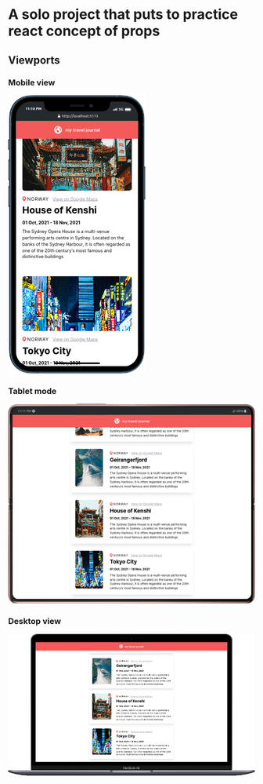 # A solo project that puts to practice react concept of props

## Viewports

### Mobile view

![Mobile view](./src/assets/images/mobile.png)

### Tablet mode

![Tablet mode](./src/assets/images/tablet.png)

### Desktop view

![Desktop view](./src/assets/images/desktop.png)
